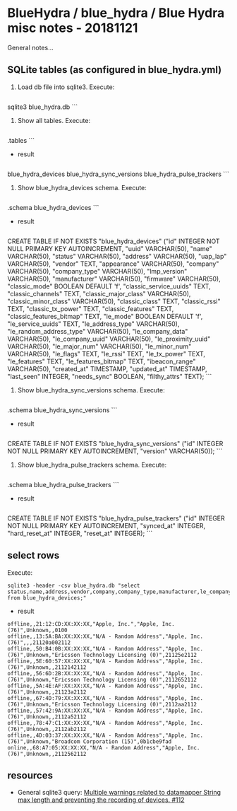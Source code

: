 # BlueHydra / blue_hydra / Blue Hydra misc notes - 20181121

General notes...

## SQLite tables (as configured in blue_hydra.yml)

1. Load db file into sqlite3. Execute:

    ```
sqlite3 blue_hydra.db
    ```
    
1. Show all tables. Execute:

    ```
.tables
    ```
    
 * result

    ```
blue_hydra_devices         blue_hydra_sync_versions
blue_hydra_pulse_trackers
    ```
 
1. Show blue_hydra_devices schema. Execute:

    ```
.schema blue_hydra_devices
    ```
    
 * result

    ```
CREATE TABLE IF NOT EXISTS "blue_hydra_devices" ("id" INTEGER NOT NULL PRIMARY KEY AUTOINCREMENT, "uuid" VARCHAR(50), "name" VARCHAR(50), "status" VARCHAR(50), "address" VARCHAR(50), "uap_lap" VARCHAR(50), "vendor" TEXT, "appearance" VARCHAR(50), "company" VARCHAR(50), "company_type" VARCHAR(50), "lmp_version" VARCHAR(50), "manufacturer" VARCHAR(50), "firmware" VARCHAR(50), "classic_mode" BOOLEAN DEFAULT 'f', "classic_service_uuids" TEXT, "classic_channels" TEXT, "classic_major_class" VARCHAR(50), "classic_minor_class" VARCHAR(50), "classic_class" TEXT, "classic_rssi" TEXT, "classic_tx_power" TEXT, "classic_features" TEXT, "classic_features_bitmap" TEXT, "le_mode" BOOLEAN DEFAULT 'f', "le_service_uuids" TEXT, "le_address_type" VARCHAR(50), "le_random_address_type" VARCHAR(50), "le_company_data" VARCHAR(50), "le_company_uuid" VARCHAR(50), "le_proximity_uuid" VARCHAR(50), "le_major_num" VARCHAR(50), "le_minor_num" VARCHAR(50), "le_flags" TEXT, "le_rssi" TEXT, "le_tx_power" TEXT, "le_features" TEXT, "le_features_bitmap" TEXT, "ibeacon_range" VARCHAR(50), "created_at" TIMESTAMP, "updated_at" TIMESTAMP, "last_seen" INTEGER, "needs_sync" BOOLEAN, "filthy_attrs" TEXT);
    ```
 
 1. Show blue_hydra_sync_versions schema. Execute:

    ```
.schema blue_hydra_sync_versions
    ```
    
 * result

    ```
CREATE TABLE IF NOT EXISTS "blue_hydra_sync_versions" ("id" INTEGER NOT NULL PRIMARY KEY AUTOINCREMENT, "version" VARCHAR(50));
    ```
 
 1. Show blue_hydra_pulse_trackers schema. Execute:

    ```
.schema blue_hydra_pulse_trackers
    ```
    
 * result

    ```
CREATE TABLE IF NOT EXISTS "blue_hydra_pulse_trackers" ("id" INTEGER NOT NULL PRIMARY KEY AUTOINCREMENT, "synced_at" INTEGER, "hard_reset_at" INTEGER, "reset_at" INTEGER);
    ```
 
## select rows

Execute:

```
sqlite3 -header -csv blue_hydra.db "select status,name,address,vendor,company,company_type,manufacturer,le_company_data from blue_hydra_devices;"
```

* result

```
offline,,21:12:CD:XX:XX:XX,"Apple, Inc.","Apple, Inc. (76)",Unknown,,0100
offline,,13:5A:BA:XX:XX:XX,"N/A - Random Address","Apple, Inc. (76)",,,21120a002112
offline,,50:B4:0B:XX:XX:XX,"N/A - Random Address","Apple, Inc. (76)",Unknown,"Ericsson Technology Licensing (0)",21125e2112
offline,,5E:60:57:XX:XX:XX,"N/A - Random Address","Apple, Inc. (76)",Unknown,,2112142112
offline,,56:6D:2B:XX:XX:XX,"N/A - Random Address","Apple, Inc. (76)",Unknown,"Ericsson Technology Licensing (0)",2112652112
offline,,5A:4E:AF:XX:XX:XX,"N/A - Random Address","Apple, Inc. (76)",Unknown,,21123a2112
offline,,67:4D:79:XX:XX:XX,"N/A - Random Address","Apple, Inc. (76)",Unknown,"Ericsson Technology Licensing (0)",2112aa2112
offline,,57:42:9A:XX:XX:XX,"N/A - Random Address","Apple, Inc. (76)",Unknown,,2112a52112
offline,,78:47:C1:XX:XX:XX,"N/A - Random Address","Apple, Inc. (76)",Unknown,,2112ab2112
offline,,4D:03:37:XX:XX:XX,"N/A - Random Address","Apple, Inc. (76)",Unknown,"Broadcom Corporation (15)",0b1cbe9fad
online,,68:A7:05:XX:XX:XX,"N/A - Random Address","Apple, Inc. (76)",Unknown,,2112562112
```



## resources

* General sqlite3 query: [Multiple warnings related to datamapper String max length and preventing the recording of devices. #112
](https://github.com/pwnieexpress/blue_hydra/issues/112)